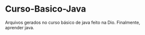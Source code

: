 # Curso-Basico-Java
Arquivos gerados no curso básico de java feito na Dio.
Finalmente, aprender java.
